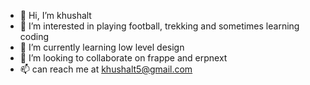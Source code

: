 - 👋 Hi, I’m khushalt
- 👀 I’m interested in playing football, trekking and sometimes learning coding
- 🌱 I’m currently learning low level design
- 💞️ I’m looking to collaborate on frappe and erpnext
- 📫 can reach me at khushalt5@gmail.com

<!---
khushalt/khushalt is a ✨ special ✨ repository because its `README.md` (this file) appears on your GitHub profile.
You can click the Preview link to take a look at your changes.
--->
